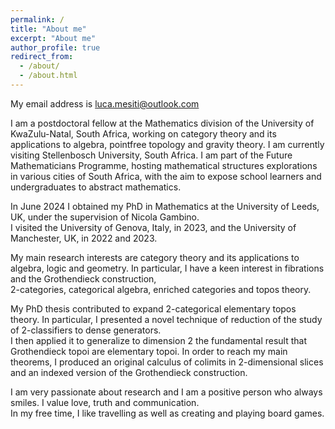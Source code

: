```yaml
---
permalink: /
title: "About me"
excerpt: "About me"
author_profile: true
redirect_from: 
  - /about/
  - /about.html
---
```


My email address is luca.mesiti@outlook.com

I am a postdoctoral fellow at the Mathematics division of the University of KwaZulu-Natal, South Africa, working on category theory and its applications to algebra, pointfree topology and gravity theory. I am currently visiting Stellenbosch University, South Africa. I am part of the Future Mathematicians Programme, hosting mathematical structures explorations in various cities of South Africa, with the aim to expose school learners and undergraduates to abstract mathematics.

In June 2024 I obtained my PhD in Mathematics at the University of Leeds, UK, under the supervision of Nicola Gambino.<br /> I visited the University of Genova, Italy, in 2023, and the University of Manchester, UK, in 2022 and 2023.<br />

My main research interests are category theory and its applications to algebra, logic and geometry. In particular, I have a keen interest in fibrations and the Grothendieck construction,<br /> 2-categories, categorical algebra, enriched categories and topos theory.

My PhD thesis contributed to expand 2-categorical elementary topos theory. In particular, I presented a novel technique of reduction of the study of 2-classifiers to dense generators.<br /> I then applied it to generalize to dimension 2 the fundamental result that Grothendieck topoi are elementary topoi. In order to reach my main theorems, I produced an original calculus of colimits in 2-dimensional slices and an indexed version of the Grothendieck construction.

I am very passionate about research and I am a positive person who always smiles. I value love, truth and communication.<br /> In my free time, I like travelling as well as creating and playing board games.
